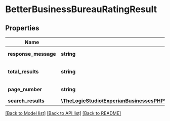 # BetterBusinessBureauRatingResult

## Properties
Name | Type | Description | Notes
------------ | ------------- | ------------- | -------------
**response_message** | **string** | Response message | [optional] 
**total_results** | **string** | Number of items returned | [optional] 
**page_number** | **string** | Page Number | [optional] 
**search_results** | [**\TheLogicStudio\ExperianBusinessesPHP\Model\BetterBusinessBureauRatingResultSearchResults**](BetterBusinessBureauRatingResultSearchResults.md) |  | [optional] 

[[Back to Model list]](../README.md#documentation-for-models) [[Back to API list]](../README.md#documentation-for-api-endpoints) [[Back to README]](../README.md)


